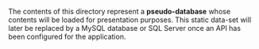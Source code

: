 The contents of this directory represent a __pseudo-database__ 
whose contents will be loaded for presentation purposes. This static
data-set will later be replaced by a MySQL database or SQL Server 
once an API has been configured for the application.